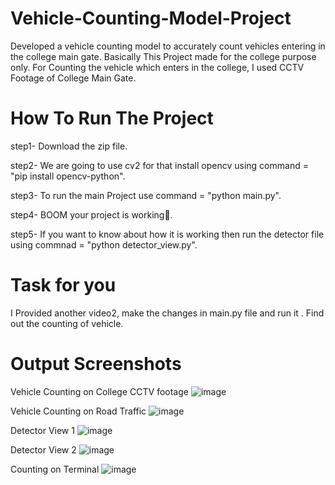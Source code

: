 # Vehicle-Counting-Model-Project
Developed a vehicle counting model to accurately count vehicles entering in the college main gate.
Basically This Project made for the college purpose only.
For Counting the vehicle which enters in the college, I used CCTV Footage of College Main Gate.

# How To Run The Project 
step1- Download the zip file.

step2- We are going to use cv2 for that install opencv using command = "pip install opencv-python".

step3- To run the main Project use command = "python main.py".

step4- BOOM your project is working🤩.

step5- If you want to know about how it is working then run the detector file using commnad = "python detector_view.py".

# Task for you 

I Provided another video2, make the changes in main.py file and run it .
Find out the counting of vehicle.

# Output Screenshots

Vehicle Counting on College CCTV footage 
![image](https://github.com/Devesh-Mande/Vehicle-Counting-Model-Project/assets/101311591/8bf9c62d-60eb-4a70-be76-0cbc3ac7931b)



Vehicle Counting on Road Traffic
![image](https://github.com/Devesh-Mande/Vehicle-Counting-Model-Project/assets/101311591/0af4c754-25cd-4e0e-af86-839129d95a8b)



Detector View 1
![image](https://github.com/Devesh-Mande/Vehicle-Counting-Model-Project/assets/101311591/42881114-bc2c-4f1a-8ae8-c575993c7153)


Detector View 2
![image](https://github.com/Devesh-Mande/Vehicle-Counting-Model-Project/assets/101311591/5e7a73b1-8a6a-43c5-ba7b-09cd80d24345)


Counting on Terminal 
![image](https://github.com/Devesh-Mande/Vehicle-Counting-Model-Project/assets/101311591/93930c6b-cb3a-4814-b32e-f47783b18582)




